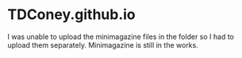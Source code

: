 # TDConey.github.io 
I was unable to upload the minimagazine files in the folder so I had to upload them separately. Minimagazine is still in the works.
